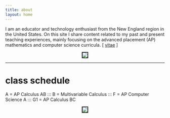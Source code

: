 ```yaml
---
title: about
layout: home
---
```



I am an educator and technology enthusiast from the New England region in the United States. On this site I share content related to my past and present teaching experiences, mainly focusing on the advanced placement (AP) mathematics and computer science curricula. [ <a href="/d-dl/vitae_web.pdf" target="_blank">vitae</a> ]

  

<p align="center"><img src="../d-img/profile.jpeg" border="2"> </p>

---
# class schedule

A = AP Calculus AB ::: B = Multivariable Calculus ::: F = AP Computer Science A ::: G1 = AP Calculus BC

<p align="center"> <img src="https://allreals.github.io/d-img/schedule-2022-2023.png" border="2"> </p>


<!-- 
<p align="center"> <object data="/d-dl/vitae_web.pdf" type="application/pdf" width="100%" height="800px"> </object> </p>
-->


